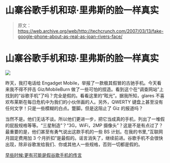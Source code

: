 # 山寨谷歌手机和琼·里弗斯的脸一样真实

> 原文：<https://web.archive.org/web/http://techcrunch.com/2007/03/13/fake-google-phone-about-as-real-as-joan-rivers-face/>

# 山寨谷歌手机和琼·里弗斯的脸一样真实

![](img/476a35ae9e39b31e8b81f310a3307c13.png)

昨天，我打电话给 Engadget Mobile，举报了一款极其假冒的古驰手机。今天看来我不得不抨击 Giz/MobileBurn 做了一些可怕的捏造。看到这个在“调查网站”上找到的“谷歌手机”了吗？完全是假的。看看这里的“眩光”。据我所知，glares 不喜欢布莱斯在每日危机中为我们的小伙伴画的人。另外，QWERTY 键盘上甚至没有任何文字！只是一些模糊的白点。蹩脚。但是这阻止了 Giz 的报道吗？

当然不是。他们无话不谈。所以他们更进一步，把它当成真的手机，列出了一堆假的屁股规格等等。“三星制造”？“3G，WiFi，2MP 摄像头”？这是不是有点过了？最重要的是，他们甚至有勇气说出这款手机的一些 BS 计划。在我的书里,“互联网月固定费用加 3 个月折扣”是最假的。谣言消失了，继续前进。谷歌手机不会很快出现，除非谷歌发给我们、你或其他人一些规格，否则一切都是假的。

[早些时候:更有可能是假谷歌手机的传言](https://web.archive.org/web/20230118114848/http://gizmodo.com/gadgets/cellphones/more-possibly-fake-google-phone-rumors-243556.php)
